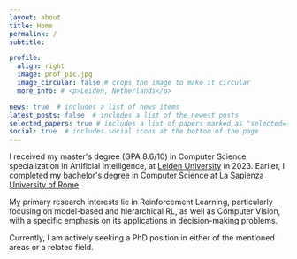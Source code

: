 ```yaml
---
layout: about
title: Home
permalink: /
subtitle:

profile:
  align: right
  image: prof_pic.jpg
  image_circular: false # crops the image to make it circular
  more_info: # <p>Leiden, Netherlands</p>

news: true  # includes a list of news items
latest_posts: false  # includes a list of the newest posts
selected_papers: true # includes a list of papers marked as "selected={true}"
social: true  # includes social icons at the bottom of the page
---
```


I received my master's degree (GPA 8.6/10) in Computer Science, specialization in Artificial Intelligence, at [Leiden University](https://www.universiteitleiden.nl/en) in 2023. Earlier, I completed my bachelor's degree in Computer Science at  [La Sapienza University of Rome](https://www.uniroma1.it/en/pagina-strutturale/home).

My primary research interests lie in Reinforcement Learning, particularly focusing on model-based and hierarchical RL, as well as Computer Vision, with a specific emphasis on its applications in decision-making problems.

Currently, I am actively seeking a PhD position in either of the mentioned areas or a related field.